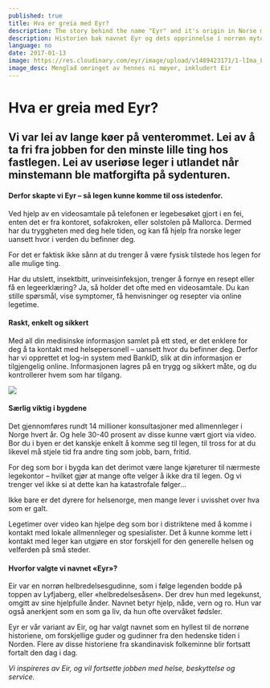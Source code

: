 ```yaml
---
published: true
title: Hva er greia med Eyr?
description: The story behind the name "Eyr" and it's origin in Norse mythology.
description: Historien bak navnet Eyr og dets opprinnelse i norrøn mytologi.
language: no
date: 2017-01-13
image: https://res.cloudinary.com/eyr/image/upload/v1489423171/1-lIma_Lenndfa30XaIPQ9iw_k4amqf.jpg
image_desc: Menglad omringet av hennes ni møyer, inkludert Eir
---
```


# Hva er greia med Eyr?


## Vi var lei av lange køer på venterommet. Lei av å ta fri fra jobben for den minste lille ting hos fastlegen. Lei av useriøse leger i utlandet når minstemann ble matforgifta på sydenturen. 


#### Derfor skapte vi Eyr – så legen kunne komme til oss istedenfor.

Ved hjelp av en videosamtale på telefonen er legebesøket gjort i en fei, enten det er fra kontoret, sofakroken, eller solstolen på Mallorca. Dermed har du tryggheten med deg hele tiden, og kan få hjelp fra norske leger uansett hvor i verden du befinner deg. 

For det er faktisk ikke sånn at du trenger å være fysisk tilstede hos legen for alle mulige ting. 

Har du utslett, insektbitt, urinveisinfeksjon, trenger å fornye en resept eller få en legeerklæring? Ja, så holder det ofte med en videosamtale. Du kan stille spørsmål, vise symptomer, få henvisninger og resepter via online legetime. 



#### Raskt, enkelt og sikkert
Med all din medisinske informasjon samlet på ett sted, er det enklere for deg å ta kontakt med helsepersonell – uansett hvor du befinner deg. Derfor har vi opprettet et log-in system med BankID, slik at din informasjon er tilgjengelig online. Informasjonen lagres på en trygg og sikkert måte, og du kontrollerer hvem som har tilgang. 


![](https://d2mxuefqeaa7sj.cloudfront.net/s_50B82B63D09C34DD71EA306B6B3102E2417F39195C55DD23CF97743E41919B1A_1502811196875_medical-563427_1920.jpg)


#### Særlig viktig i bygdene
Det gjennomføres rundt 14 millioner konsultasjoner med allmennleger i Norge hvert år. Og hele 30-40 prosent av disse kunne vært gjort via video. Bor du i byen er det kanskje enkelt å komme seg til legen, til tross for at du likevel må stjele tid fra andre ting som jobb, barn, fritid. 

For deg som bor i bygda kan det derimot være lange kjøreturer til nærmeste legekontor – hvilket gjør at mange ofte velger å ikke dra til legen. Og vi trenger vel ikke si at dette kan ha katastrofale følger… 

Ikke bare er det dyrere for helsenorge, men mange lever i uvisshet over hva som er galt. 

Legetimer over video kan hjelpe deg som bor i distriktene med å komme i kontakt med lokale allmennleger og spesialister. Det å kunne komme lett i kontakt med leger kan utgjøre en stor forskjell for den generelle helsen og velferden på små steder.



#### Hvorfor valgte vi navnet «Eyr»?
Eir var en norrøn helbredelsesgudinne, som i følge legenden bodde på toppen av Lyfjaberg, eller «helbredelsesåsen». Der drev hun med legekunst, omgitt av sine hjelpfulle ånder. Navnet betyr hjelp, nåde, vern og ro. Hun var også anerkjent som en som ga liv, da hun ofte overvåket fødsler.

Eyr er vår variant av Eir, og har valgt navnet som en hyllest til de norrøne historiene, om forskjellige guder og gudinner fra den hedenske tiden i Norden. Flere av disse historiene fra skandinavisk folkeminne blir fortsatt fortalt den dag i dag. 

*Vi inspireres av Eir, og vil fortsette jobben med helse, beskyttelse og service.*
